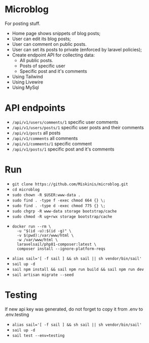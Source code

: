 # Microblog

For posting stuff.

* Home page shows snippets of blog posts;
* User can edit its blog posts;
* User can comment on public posts.
* User can set its posts to private (enforced by laravel policies);
* Create endpoint API for collecting data:
	* All public posts.
	* Posts of specific user
	* Specific post and it's comments
* Using Tailwind
* Using Livewire
* Using MySql

# API endpoints 
* `/api/v1/users/comments/1` specific user comments
* `/api/v1/users/posts/1` specific user posts and their comments
* `/api/v1/posts` all posts
* `/api/v1/comments` all comments
* `/api/v1/comments/1` specific comment
* `/api/v1/posts/1` specific post and it's comments

# Run
* `git clone https://github.com/Miskinis/microblog.git`
* `cd microblog`
* `sudo chown -R $USER:www-data .`
* `sudo find . -type f -exec chmod 664 {} \;`
* `sudo find . -type d -exec chmod 775 {} \;`
* `sudo chgrp -R www-data storage bootstrap/cache`
* `sudo chmod -R ug+rwx storage bootstrap/cache`
* ```
  docker run --rm \
    -u "$(id -u):$(id -g)" \
    -v $(pwd):/var/www/html \
    -w /var/www/html \
    laravelsail/php81-composer:latest \
    composer install --ignore-platform-reqs
    ```
* `alias sail='[ -f sail ] && sh sail || sh vendor/bin/sail'`
* `sail up -d`
* `sail npm install && sail npm run build && sail npm run dev`
* `sail artisan migrate --seed`

# Testing
If new api key was generated, do not forget to copy it from .env to .env.testing

* `alias sail='[ -f sail ] && sh sail || sh vendor/bin/sail'`
* `sail up -d`
* `sail test --env=testing`

